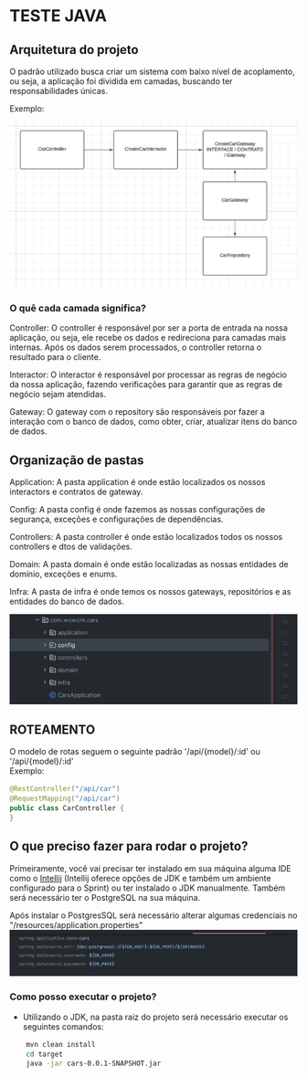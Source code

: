 # TESTE JAVA

## Arquitetura do projeto
O padrão utilizado busca criar um sistema com baixo nível de acoplamento, ou seja, a aplicação foi dividida em camadas, buscando ter responsabilidades únicas. 

Exemplo: 

![alt text](image.png)
### O quê cada camada significa?
Controller: O controller é responsável por ser a porta de entrada na nossa aplicação, ou seja, ele recebe os dados e redireciona para camadas mais internas. Após os dados serem processados, o controller retorna o resultado para o cliente.

Interactor: O interactor é responsável por processar as regras de negócio da nossa aplicação, fazendo verificações para garantir que as regras de negócio sejam atendidas.

Gateway: O gateway com o repository são responsáveis por fazer a interação com o banco de dados, como obter, criar, atualizar itens do banco de dados. 

## Organização de pastas
Application: A pasta application é onde estão localizados os nossos interactors e contratos de gateway.

Config: A pasta config é onde fazemos as nossas configurações de segurança, exceções e configurações de dependências.

Controllers: A pasta controller é onde estão localizados todos os nossos controllers e dtos de validações.

Domain: A pasta domain é onde estão localizadas as nossas entidades de domínio, exceções e enums.

Infra: A pasta de infra é onde temos os nossos gateways, repositórios e as entidades do banco de dados.

![alt text](image-1.png)

## ROTEAMENTO
O modelo de rotas seguem o seguinte padrão '/api/{model}/:id' ou '/api/{model}/:id'\
Exemplo:
```java
@RestController("/api/car")
@RequestMapping("/api/car")
public class CarController {
}
```

## O que preciso fazer para rodar o projeto?
Primeiramente, você vai precisar ter instalado em sua máquina alguma IDE como o [Intellij](https://lp.jetbrains.com/intellij-idea-features-promo/?msclkid=ba42f174a56a1284115097f64b5a8be6&utm_source=bing&utm_medium=cpc&utm_campaign=AMER_en_BR_IDEA_Branded&utm_term=intellij&utm_content=intellij%20idea) (Intellij oferece opções de JDK e também um ambiente configurado para o Sprint) ou ter instalado o JDK manualmente. Também será necessário ter o PostgreSQL na sua máquina.

Após instalar o PostgresSQL será necessário alterar algumas credenciais no "/resources/application.properties" 
![alt text](image-3.png)

### Como posso executar o projeto?
* Utilizando o JDK, na pasta raiz do projeto será necessário executar os seguintes comandos:
```sh
    mvn clean install
    cd target
    java -jar cars-0.0.1-SNAPSHOT.jar
```

